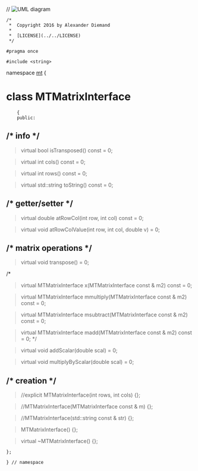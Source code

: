 // ![UML diagram](http://www.plantuml.com/plantuml/proxy?src=https://raw.githubusercontent.com/CodiePP/libmoltalk/master/doc/UML/mtmatrixinterface.uml)
~~~ { .cpp }
/*
 *  Copyright 2016 by Alexander Diemand
 *
 *  [LICENSE](../../LICENSE)
 */

#pragma once

#include <string>

~~~

namespace [mt](namespace_mt.list) {

# class MTMatrixInterface

~~~ { .cpp }
    {
   	public:
~~~

##		/* info */

>virtual bool isTransposed() const = 0;

>virtual int cols() const = 0;

>virtual int rows() const = 0;

>virtual std::string toString() const = 0;

##		/* getter/setter */

>virtual double atRowCol(int row, int col) const = 0;

>virtual void atRowColValue(int row, int col, double v) = 0;

##		/* matrix operations */

>virtual void transpose() = 0;

/*
>virtual MTMatrixInterface x(MTMatrixInterface const & m2) const = 0;

>virtual MTMatrixInterface mmultiply(MTMatrixInterface const & m2) const = 0;

>virtual MTMatrixInterface msubtract(MTMatrixInterface const & m2) const = 0;

>virtual MTMatrixInterface madd(MTMatrixInterface const & m2) const = 0;
*/

>virtual void addScalar(double scal) = 0;

>virtual void multiplyByScalar(double scal) = 0;

##		/* creation */

>//explicit MTMatrixInterface(int rows, int cols) {};

>//MTMatrixInterface(MTMatrixInterface const & m) {};

>//MTMatrixInterface(std::string const & str) {};

>MTMatrixInterface() {};

>virtual ~MTMatrixInterface() {};

~~~ { .cpp }
};

} // namespace
~~~
